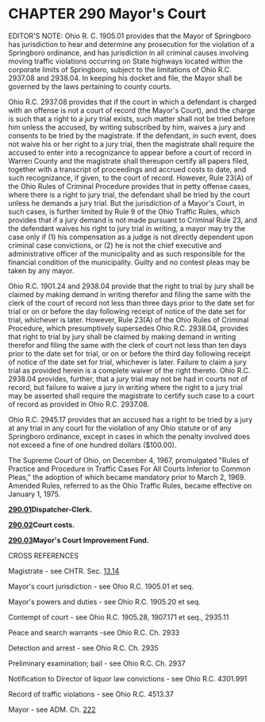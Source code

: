CHAPTER 290 Mayor's Court
=========================

EDITOR'S NOTE: Ohio R. C. 1905.01 provides that the Mayor of Springboro
has jurisdiction to hear and determine any prosecution for the violation
of a Springboro ordinance, and has jurisdiction in all criminal causes
involving moving traffic violations occurring on State highways located
within the corporate limits of Springboro, subject to the limitations of
Ohio R.C. 2937.08 and 2938.04. In keeping his docket and file, the Mayor
shall be governed by the laws pertaining to county courts.

Ohio R.C. 2937.08 provides that if the court in which a defendant is
charged with an offense is not a court of record (the Mayor's Court),
and the charge is such that a right to a jury trial exists, such matter
shall not be tried before him unless the accused, by writing subscribed
by him, waives a jury and consents to be tried by the magistrate. If the
defendant, in such event, does not waive his or her right to a jury
trial, then the magistrate shall require the accused to enter into a
recognizance to appear before a court of record in Warren County and the
magistrate shall thereupon certify all papers filed, together with a
transcript of proceedings and accrued costs to date, and such
recognizance, if given, to the court of record. However, Rule 23(A) of
the Ohio Rules of Criminal Procedure provides that in petty offense
cases, where there is a right to jury trial, the defendant shall be
tried by the court unless he demands a jury trial. But the jurisdiction
of a Mayor's Court, in such cases, is further limited by Rule 9 of the
Ohio Traffic Rules, which provides that if a jury demand is not made
pursuant to Criminal Rule 23, and the defendant waives his right to jury
trial in writing, a mayor may try the case only if (1) his compensation
as a judge is not directly dependent upon criminal case convictions, or
(2) he is not the chief executive and administrative officer of the
municipality and as such responsible for the financial condition of the
municipality. Guilty and no contest pleas may be taken by any mayor.

Ohio R.C. 1901.24 and 2938.04 provide that the right to trial by jury
shall be claimed by making demand in writing therefor and filing the
same with the clerk of the court of record not less than three days
prior to the date set for trial or on or before the day following
receipt of notice of the date set for trial, whichever is later.
However, Rule 23(A) of the Ohio Rules of Criminal Procedure, which
presumptively supersedes Ohio R.C. 2938.04, provides that right to trial
by jury shall be claimed by making demand in writing therefor and filing
the same with the clerk of court not less than ten days prior to the
date set for trial, or on or before the third day following receipt of
notice of the date set for trial, whichever is later. Failure to claim a
jury trial as provided herein is a complete waiver of the right thereto.
Ohio R.C. 2938.04 provides, further, that a jury trial may not be had in
courts not of record, but failure to waive a jury in writing where the
right to a jury trial may be asserted shall require the magistrate to
certify such case to a court of record as provided in Ohio R.C. 2937.08.

Ohio R.C. 2945.17 provides that an accused has a right to be tried by a
jury at any trial in any court for the violation of any Ohio statute or
of any Springboro ordinance, except in cases in which the penalty
involved does not exceed a fine of one hundred dollars (\$100.00).

The Supreme Court of Ohio, on December 4, 1967, promulgated "Rules of
Practice and Procedure in Traffic Cases For All Courts Inferior to
Common Pleas," the adoption of which became mandatory prior to March 2,
1969. Amended Rules, referred to as the Ohio Traffic Rules, became
effective on January 1, 1975.

[**290.01**](1b01adbe.html)**Dispatcher-Clerk.**

[**290.02**](1b05687c.html)**Court costs.**

[**290.03**](1b0d205e.html)**Mayor's Court Improvement Fund.**

CROSS REFERENCES

Magistrate - see CHTR. Sec. [13.14](14eb4ffb.html)

Mayor's court jurisdiction - see Ohio R.C. 1905.01 et seq.

Mayor's powers and duties - see Ohio R.C. 1905.20 et seq.

Contempt of court - see Ohio R.C. 1905.28, 1907.171 et seq., 2935.11

Peace and search warrants -see Ohio R.C. Ch. 2933

Detection and arrest - see Ohio R.C. Ch. 2935

Preliminary examination; bail - see Ohio R.C. Ch. 2937

Notification to Director of liquor law convictions - see Ohio R.C.
4301.991

Record of traffic violations - see Ohio R.C. 4513.37

Mayor - see ADM. Ch. [222](16b9e54b.html)
